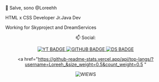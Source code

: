 👋 Salve, sono @Loreehh

HTML x CSS Developer 
Jr.Java Dev

Working for Skyproject and DreamServices


<div class="social text" align="center">
  
  📫 Social:

</div>

<div class="badges" align="center">
  
<a href="youtube.com">
  <img src="https://img.shields.io/badge/youtube-red?logo=youtube&logoColor=white&style=for-the-badg" alt="YT BADGE">
</a>

<a href="https://github.com/Loreehh">
  <img src="https://img.shields.io/badge/github-black?logo=github&logoColor=white&style=for-the-badg" alt="GITHUB BADGE">
</a>

<a href="https://dsc.gg/loreehsupport">
  <img src="https://img.shields.io/badge/discord-darkcyan?logo=discord&logoColor=white&style=for-the-badg" alt="DS BADGE">
</a>

<a href="https://github-readme-stats.vercel.app/api/top-langs/?username=Loreeh_&size_weight=0.5&count_weight=0.5 " 

</div>

<div class="badge" align="center">
  
  <img src="https://komarev.com/ghpvc/?username=Loreehh&style=flat-square&color=blue" alt="WIEWS"/>
  
</div>



<!---
Loreehh/ReadMe
--->
